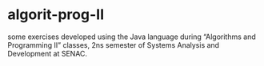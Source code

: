 # algorit-prog-II

some exercises developed using the Java language during “Algorithms and Programming II” classes, 2ns semester of Systems Analysis and Development at SENAC.